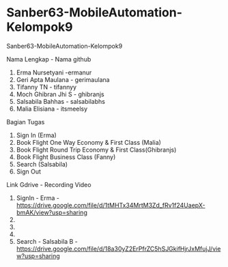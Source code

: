 # Sanber63-MobileAutomation-Kelompok9
Sanber63-MobileAutomation-Kelompok9

Nama Lengkap - Nama github

1. Erma Nursetyani -ermanur
2. Geri Apta Maulana - gerimaulana
3. Tifanny TN - tifannyy
4. Moch Ghibran Jhi S - ghibranjs
5. Salsabila Bahhas - salsabilabhs
6. Malia Elisiana - itsmeelsy

Bagian Tugas

1. Sign In (Erma)
2. Book Flight One Way Economy & First Class (Malia) 
3. Book Flight Round Trip Economy & First Class(Ghibranjs)
4. Book Flight Business Class (Fanny)
5. Search (Salsabila)
6. Sign Out

Link Gdrive - Recording Video
1. SignIn - Erma - https://drive.google.com/file/d/1tMHTx34MrtM3Zd_fRv1f24UaepX-bmAK/view?usp=sharing
2.
3. 
4.
5. Search - Salsabila B - https://drive.google.com/file/d/18a30yZ2ErPfrZC5hSJGkifHjrJxMfujJ/view?usp=sharing

